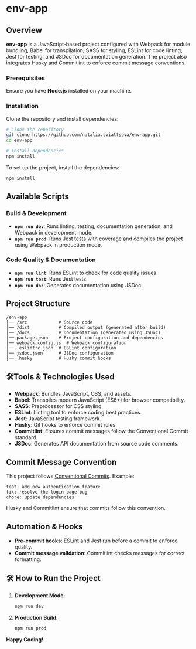 # env-app

## Overview
**env-app** is a JavaScript-based project configured with Webpack for module bundling, Babel for transpilation, SASS for styling, ESLint for code linting, Jest for testing, and JSDoc for documentation generation. The project also integrates Husky and Commitlint to enforce commit message conventions.
### Prerequisites
Ensure you have **Node.js** installed on your machine.

### Installation
Clone the repository and install dependencies:

```sh
# Clone the repository
git clone https://github.com/natalia.sviattseva/env-app.git
cd env-app

# Install dependencies
npm install
```
To set up the project, install the dependencies:

```sh
npm install
```

## Available Scripts

### **Build & Development**

- **`npm run dev`**: Runs linting, testing, documentation generation, and Webpack in development mode.
- **`npm run prod`**: Runs Jest tests with coverage and compiles the project using Webpack in production mode.

### **Code Quality & Documentation**

- **`npm run lint`**: Runs ESLint to check for code quality issues.
- **`npm run test`**: Runs Jest tests.
- **`npm run doc`**: Generates documentation using JSDoc.

## Project Structure
```
/env-app
│── /src            # Source code
│── /dist           # Compiled output (generated after build)
│── /docs           # Documentation (generated using JSDoc)
│── package.json    # Project configuration and dependencies
│── webpack.config.js  # Webpack configuration
│── .eslintrc.json  # ESLint configuration
│── jsdoc.json      # JSDoc configuration
│── .husky          # Husky commit hooks
```

## 🛠Tools & Technologies Used
- **Webpack**: Bundles JavaScript, CSS, and assets.
- **Babel**: Transpiles modern JavaScript (ES6+) for browser compatibility.
- **SASS**: Preprocessor for CSS styling.
- **ESLint**: Linting tool to enforce coding best practices.
- **Jest**: JavaScript testing framework.
- **Husky**: Git hooks to enforce commit rules.
- **Commitlint**: Ensures commit messages follow the Conventional Commit standard.
- **JSDoc**: Generates API documentation from source code comments.

## Commit Message Convention
This project follows [Conventional Commits](https://www.conventionalcommits.org/en/v1.0.0/). Example:

```
feat: add new authentication feature
fix: resolve the login page bug
chore: update dependencies
```

Husky and Commitlint ensure that commits follow this convention.

## Automation & Hooks
- **Pre-commit hooks**: ESLint and Jest run before a commit to enforce quality.
- **Commit message validation**: Commitlint checks messages for correct formatting.

## 🛠 How to Run the Project
1. **Development Mode**:
   ```sh
   npm run dev
   ```
2. **Production Build**:
   ```sh
   npm run prod
   ```

 **Happy Coding!** 



